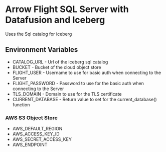 # Arrow Flight SQL Server with Datafusion and Iceberg

Uses the Sql catalog for iceberg

## Environment Variables

- CATALOG_URL - Url of the iceberg sql catalog
- BUCKET - Bucket of the cloud object store
- FLIGHT_USER - Username to use for basic auth when connecting to the Server
- FLIGHT_PASSWORD - Password to use for the basic auth when connecting to the Server
- TLS_DOMAIN - Domain to use for the TLS certificate
- CURRENT_DATABASE - Return value to set for the current_database() function

### AWS S3 Object Store

- AWS_DEFAULT_REGION
- AWS_ACCESS_KEY_ID
- AWS_SECRET_ACCESS_KEY
- AWS_ENDPOINT
